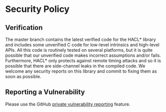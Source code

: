 # Security Policy

## Verification 

The master branch contains the latest verified code for the HACL* library and includes some unverified C code for low-level intrinsics and high-level APIs.
All this code is routinely tested on several platforms, but it is quite possible that our unverified code makes incorrect assumptions and/or fails.
Furthermore, HACL* only protects against remote timing attacks and so it is possible that there are side-channel leaks in the compiled code.
We welcome any security reports on this library and commit to fixing them as soon as possible.

## Reporting a Vulnerability

Please use the GitHub [private vulnerability reporting](https://docs.github.com/en/code-security/security-advisories/guidance-on-reporting-and-writing/privately-reporting-a-security-vulnerability) feature. 
